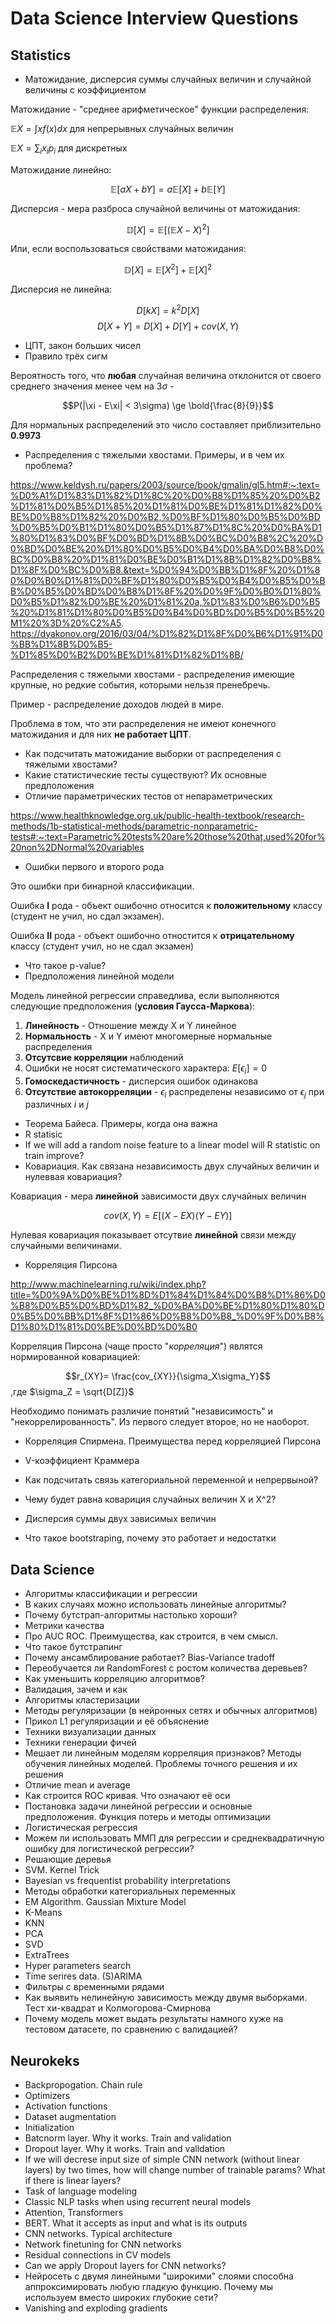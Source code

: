 # Data Science Interview Questions

## Statistics

- Матожидание, дисперсия суммы случайных величин и случайной величины с коэффициентом

Матожидание - "среднее арифметическое" функции распределения:

$\mathbb{E} X = \int xf(x)dx$ для непрерывных случайных величин

$\mathbb{E} X = \sum_{i} x_i  p_i$ для дискретных

Матожидание линейно:

$$\mathbb{E} [aX + bY] = a\mathbb{E}[X] + b\mathbb{E}[Y]$$

Дисперсия - мера разброса случайной величины от матожидания:

$$\mathbb{D}[X] = \mathbb{E}[(\mathbb{E}X - X)^2]$$

Или, если воспользоваться свойствами матожидания:

$$\mathbb{D}[X] = \mathbb{E}[X^2] + \mathbb{E}[X]^2$$

Дисперсия не линейна:

$$D[kX] = k^2D[X]$$
$$D[X+Y] = D[X] + D[Y] + cov(X,Y)$$

- ЦПТ, закон больших чисел
- Правило трёх сигм

Вероятность того, что **любая** случайная величина отклонится от своего среднего значения менее чем на $3\sigma$ -

$$P(|\xi - E\xi| < 3\sigma) \ge \bold{\frac{8}{9}}$$

Для нормальных распределений это число составляет приблизительно **0.9973**

- Распределения с тяжелыми хвостами. Примеры, и в чем их проблема?

https://www.keldysh.ru/papers/2003/source/book/gmalin/gl5.htm#:~:text=%D0%A1%D1%83%D1%82%D1%8C%20%D0%B8%D1%85%20%D0%B2%D1%81%D0%B5%D1%85%20%D1%81%D0%BE%D1%81%D1%82%D0%BE%D0%B8%D1%82%20%D0%B2,%D0%BF%D1%80%D0%B5%D0%BD%D0%B5%D0%B1%D1%80%D0%B5%D1%87%D1%8C%20%D0%BA%D1%80%D1%83%D0%BF%D0%BD%D1%8B%D0%BC%D0%B8%2C%20%D0%BD%D0%BE%20%D1%80%D0%B5%D0%B4%D0%BA%D0%B8%D0%BC%D0%B8%20%D1%81%D0%BE%D0%B1%D1%8B%D1%82%D0%B8%D1%8F%D0%BC%D0%B8.&text=%D0%94%D0%BB%D1%8F%20%D1%80%D0%B0%D1%81%D0%BF%D1%80%D0%B5%D0%B4%D0%B5%D0%BB%D0%B5%D0%BD%D0%B8%D1%8F%20%D0%9F%D0%B0%D1%80%D0%B5%D1%82%D0%BE%20%D1%81%20a,%D1%83%D0%B6%D0%B5%20%D1%81%D1%80%D0%B5%D0%B4%D0%BD%D0%B5%D0%B5%20M1%20%3D%20%C2%A5.
https://dyakonov.org/2016/03/04/%D1%82%D1%8F%D0%B6%D1%91%D0%BB%D1%8B%D0%B5-%D1%85%D0%B2%D0%BE%D1%81%D1%82%D1%8B/

Распределения с тяжелыми хвостами - распределения имеющие крупные, но редкие события, которыми нельзя пренебречь.

Пример - распределение доходов людей в мире.

Проблема в том, что эти распределения не имеют конечного матожидания и для них **не работает ЦПТ**.

- Как подсчитать матожидание выборки от распределения с тяжелыми хвостами?
- Какие статистические тесты существуют? Их основные предположения
- Отличие параметрических тестов от непараметрических

https://www.healthknowledge.org.uk/public-health-textbook/research-methods/1b-statistical-methods/parametric-nonparametric-tests#:~:text=Parametric%20tests%20are%20those%20that,used%20for%20non%2DNormal%20variables


- Ошибки первого и второго рода

Это ошибки при бинарной классификации.

Ошибка **I** рода - объект ошибочно относится к **положительному** классу (студент не учил, но сдал экзамен).

Ошибка **II** рода - объект ошибочно отностится к **отрицательному** классу (студент учил, но не сдал экзамен)

- Что такое p-value?
- Предположения линейной модели

Модель линейной регрессии справедлива, если выполняются следующие предположения (**условия Гаусса-Маркова**):

1. **Линейность** - Отношение между X и Y линейное
2. **Нормальность** - X и Y имеют многомерные нормальные распределения
3. **Отсутсвие корреляции** наблюдений
4. Ошибки не носят систематического характера: $E[\epsilon_i] =0$
5. **Гомоскедастичность** - дисперсия ошибок одинакова
6. **Отсутствие автокорреляции** - $\epsilon_i$ распределены независимо от $\epsilon_j$ при различных $i$ и $j$

- Теорема Байеса. Примеры, когда она важна
- R statisic
- If we will add a random noise feature to a linear model will R statistic on train improve? 
- Ковариация. Как связана независимость двух случайных величин и нулеввая ковариация?

Ковариация - мера **линейной** зависимости двух случайных величин

$$cov(X,Y)=E[(X-EX)(Y-EY)]$$

Нулевая ковариация показывает отсутвие **линейной** связи между случайными величинами.

[//]: # (TODO: ссылка на вопрос про X и X^2)

- Корреляция Пирсона

http://www.machinelearning.ru/wiki/index.php?title=%D0%9A%D0%BE%D1%8D%D1%84%D1%84%D0%B8%D1%86%D0%B8%D0%B5%D0%BD%D1%82_%D0%BA%D0%BE%D1%80%D1%80%D0%B5%D0%BB%D1%8F%D1%86%D0%B8%D0%B8_%D0%9F%D0%B8%D1%80%D1%81%D0%BE%D0%BD%D0%B0

Корреляция Пирсона (чаще просто "*корреляция*") являтся нормированной ковариацией:

$$r_{XY}= \frac{cov_{XY}}{\sigma_X\sigma_Y}$$
,где $\sigma_Z = \sqrt{D[Z]}$

Необходимо понимать различие понятий "независимость" и "некоррелированность". Из первого следует второе, но не наоборот.

- Корреляция Спирмена. Преимущества перед корреляцией Пирсона

- V-коэффициент Краммера

- Как подсчитать связь категориальной переменной и непрервыной?
- Чему будет равна ковариция случайных величин X и X^2?
- Дисперсия суммы двух зависимых величин
- Что такое bootstraping, почему это работает и недостатки

## Data Science

- Алгоритмы классификации и регрессии
- В каких случаях можно использовать линейные алгоритмы?
- Почему бутстрап-алгоритмы настолько хороши?
- Метрики качества
- Про AUC ROC. Преимущества, как строится, в чем смысл.
- Что такое бутстрапинг
- Почему ансамблирование работает? Bias-Variance tradoff
- Переобучается ли RandomForest с ростом количества деревьев?
- Как уменьшить корреляцию алгоритмов?
- Валидация, зачем и как
- Алгоритмы кластеризации
- Методы регуляризации (в нейронных сетях и обычных алгоритмов)
- Прикол L1 регуляризации и её объяснение
- Техники визуализации данных
- Техники генерации фичей
- Мешает ли линейным моделям корреляция признаков? Методы обучения линейных моделей. Проблемы точного решения и их решения
- Отличие mean и average
- Как строится ROC кривая. Что означают её оси
- Постановка задачи линейной регрессии и основные предположения. Функция потерь и методы оптимизации
- Логистическая регрессия
- Можем ли использовать ММП для регрессии и среднеквадратичную ошибку для логистической регрессии?
- Решающие деревья
- SVM. Kernel Trick
- Bayesian vs frequentist probability interpretations
- Методы обработки категориальных переменных
- EM Algorithm. Gaussian Mixture Model
- K-Means
- KNN
- PCA
- SVD
- ExtraTrees
- Hyper parameters search
- Time serires data. (S)ARIMA
- Фильтры с временными рядами
- Как выявить нелинейную зависимость между двумя выборками. Тест хи-квадрат и Колмогорова-Смирнова
- Почему модель может выдать результаты намного хуже на тестовом датасете, по сравнению с валидацией?

## Neurokeks

- Backpropogation. Chain rule
- Optimizers
- Activation functions
- Dataset augmentation
- Initialization
- Batcnorm layer. Why it works. Train and validation
- Dropout layer. Why it works. Train and validation
- If we will decrese input size of simple CNN network (without linear layers) by two times, how will change number of trainable params? What if there is linear layers?
- Task of language modeling
- Classic NLP tasks when using recurrent neural models
- Attention, Transformers
- BERT. What it accepts as input and what is its outputs
- CNN networks. Typical architecture
- Network finetuning for CNN networks
- Residual connections in CV models
- Can we apply Dropout layers for CNN networks?
- Нейросеть с двумя линейными "широкими" слоями способна аппроксимировать любую гладкую функцию. Почему мы используем вместо широких глубокие сети?
- Vanishing and exploding gradients